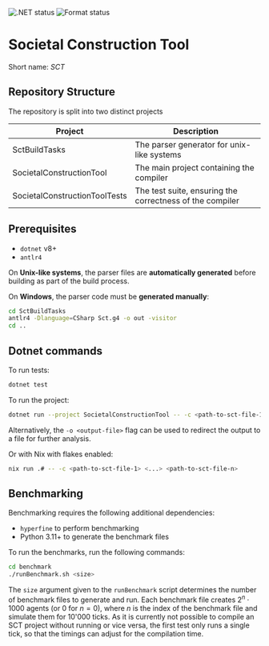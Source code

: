 ![.NET status](https://github.com/DATP4G6/sct/actions/workflows/dotnet.yml/badge.svg)
![Format status](https://github.com/DATP4G6/sct/actions/workflows/dotnet-format.yml/badge.svg)

# Societal Construction Tool

Short name: _SCT_

## Repository Structure

The repository is split into two distinct projects

| Project                       | Description                                              |
| ----------------------------- | -------------------------------------------------------- |
| SctBuildTasks                 | The parser generator for unix-like systems               |
| SocietalConstructionTool      | The main project containing the compiler                 |
| SocietalConstructionToolTests | The test suite, ensuring the correctness of the compiler |

## Prerequisites

- `dotnet` v8+
- `antlr4`

On **Unix-like systems**, the parser files are **automatically generated** before building as part of the build process.

On **Windows**, the parser code must be **generated manually**:

```sh
cd SctBuildTasks
antlr4 -Dlanguage=CSharp Sct.g4 -o out -visitor
cd ..
```

## Dotnet commands

To run tests:

```sh
dotnet test
```

To run the project:

```sh
dotnet run --project SocietalConstructionTool -- -c <path-to-sct-file-1> <...> <path-to-sct-file-n>
```

Alternatively, the `-o <output-file>` flag can be used to redirect the output to a file for further analysis.

Or with Nix with flakes enabled:
```sh
nix run .# -- -c <path-to-sct-file-1> <...> <path-to-sct-file-n>
```

## Benchmarking
Benchmarking requires the following additional dependencies:
- `hyperfine` to perform benchmarking
- Python 3.11+ to generate the benchmark files

To run the benchmarks, run the following commands:
```sh
cd benchmark
./runBenchmark.sh <size>
```

The `size` argument given to the `runBenchmark` script determines the number of benchmark files to generate and run.
Each benchmark file creates $2^n\cdot 1000$ agents (or 0 for $n=0$), where $n$ is the index of the benchmark file and simulate them for 10'000 ticks.
As it is currently not possible to compile an SCT project without running or vice versa, the first test only runs a single tick, so that the timings can adjust for the compilation time.
